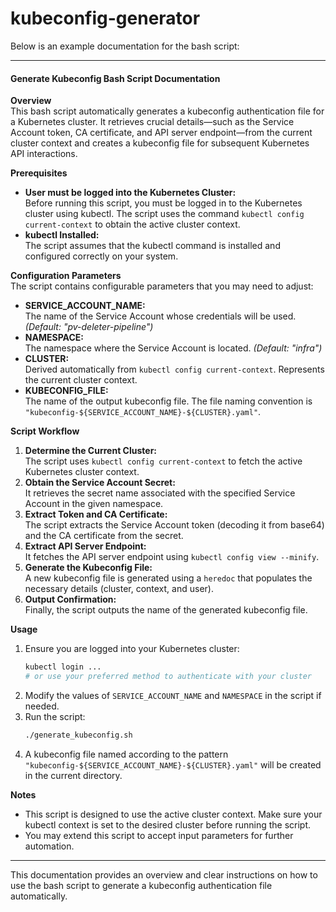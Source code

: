 # kubeconfig-generator

Below is an example documentation for the bash script:

----

#### Generate Kubeconfig Bash Script Documentation

**Overview**  
This bash script automatically generates a kubeconfig authentication file for a Kubernetes cluster. It retrieves crucial details—such as the Service Account token, CA certificate, and API server endpoint—from the current cluster context and creates a kubeconfig file for subsequent Kubernetes API interactions.

**Prerequisites**  
- **User must be logged into the Kubernetes Cluster:**  
  Before running this script, you must be logged in to the Kubernetes cluster using kubectl. The script uses the command `kubectl config current-context` to obtain the active cluster context.  
- **kubectl Installed:**  
  The script assumes that the kubectl command is installed and configured correctly on your system.

**Configuration Parameters**  
The script contains configurable parameters that you may need to adjust:
- **SERVICE_ACCOUNT_NAME:**  
  The name of the Service Account whose credentials will be used. *(Default: "pv-deleter-pipeline")*
- **NAMESPACE:**  
  The namespace where the Service Account is located. *(Default: "infra")*
- **CLUSTER:**  
  Derived automatically from `kubectl config current-context`. Represents the current cluster context.
- **KUBECONFIG_FILE:**  
  The name of the output kubeconfig file. The file naming convention is `"kubeconfig-${SERVICE_ACCOUNT_NAME}-${CLUSTER}.yaml"`.

**Script Workflow**  
1. **Determine the Current Cluster:**  
   The script uses `kubectl config current-context` to fetch the active Kubernetes cluster context.
2. **Obtain the Service Account Secret:**  
   It retrieves the secret name associated with the specified Service Account in the given namespace.
3. **Extract Token and CA Certificate:**  
   The script extracts the Service Account token (decoding it from base64) and the CA certificate from the secret.
4. **Extract API Server Endpoint:**  
   It fetches the API server endpoint using `kubectl config view --minify`.
5. **Generate the Kubeconfig File:**  
   A new kubeconfig file is generated using a `heredoc` that populates the necessary details (cluster, context, and user).  
6. **Output Confirmation:**  
   Finally, the script outputs the name of the generated kubeconfig file.

**Usage**  
1. Ensure you are logged into your Kubernetes cluster:
   ```bash
   kubectl login ...
   # or use your preferred method to authenticate with your cluster
   ```
2. Modify the values of `SERVICE_ACCOUNT_NAME` and `NAMESPACE` in the script if needed.
3. Run the script:
   ```bash
   ./generate_kubeconfig.sh
   ```
4. A kubeconfig file named according to the pattern `"kubeconfig-${SERVICE_ACCOUNT_NAME}-${CLUSTER}.yaml"` will be created in the current directory.

**Notes**  
- This script is designed to use the active cluster context. Make sure your kubectl context is set to the desired cluster before running the script.
- You may extend this script to accept input parameters for further automation.

----

This documentation provides an overview and clear instructions on how to use the bash script to generate a kubeconfig authentication file automatically.
